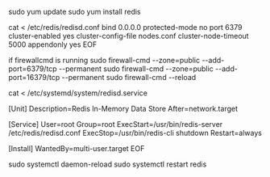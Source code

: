 sudo yum update
sudo yum install redis

cat <<EOF > /etc/redis/redisd.conf
bind 0.0.0.0
protected-mode no
port 6379
cluster-enabled yes
cluster-config-file nodes.conf
cluster-node-timeout 5000
appendonly yes
EOF

if firewallcmd is running
sudo firewall-cmd --zone=public --add-port=6379/tcp --permanent
sudo firewall-cmd --zone=public --add-port=16379/tcp --permanent
sudo firewall-cmd --reload

cat <<EOF > /etc/systemd/system/redisd.service

[Unit]
Description=Redis In-Memory Data Store
After=network.target

[Service]
User=root
Group=root
ExecStart=/usr/bin/redis-server /etc/redis/redisd.conf
ExecStop=/usr/bin/redis-cli shutdown
Restart=always

[Install]
WantedBy=multi-user.target
EOF

sudo systemctl daemon-reload
sudo systemctl restart redis
